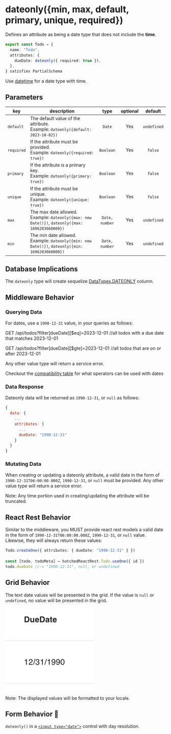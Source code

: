 # dateonly({min, max, default, primary, unique, required})

Defines an attribute as being a date type that does not include the **time**.

```ts
export const Todo = {
  name: "Todo",
  attributes: {
    dueDate: dateonly({ required: true }),
  },
} satisfies PartialSchema
```

Use [datetime](./datetime.md) for a date type with time.

## Parameters

| key        | description                                                                                          |      type      | optional |   default   |
| ---------- | ---------------------------------------------------------------------------------------------------- | :------------: | :------: | :---------: |
| `default`  | The default value of the attribute. <br/> Example: `dateonly({default: 2023-10-02})`                 |     `Date`     |   Yes    | `undefined` |
| `required` | If the attribute must be provided. <br/> Example: `dateonly({required: true})`                       |   `Boolean`    |   Yes    |   `false`   |
| `primary`  | If the attribute is a primary key. <br/> Example: `dateonly({primary: true})`                        |   `Boolean`    |   Yes    |   `false`   |
| `unique`   | If the attribute must be unique. <br/> Example: `dateonly({unique: true})`                           |   `Boolean`    |   Yes    |   `false`   |
| `max`      | The max date allowed. <br/> Example: `dateonly({max: new Date()})`, `dateonly({max: 1696283660000})` | `Date, number` |   Yes    | `undefined` |
| `min`      | The min date allowed. <br/> Example: `dateonly({min: new Date()})`, `dateonly({min: 1696283660000})` | `Date, number` |   Yes    | `undefined` |

## Database Implications

The `dateonly` type will create sequelize [DataTypes.DATEONLY](https://sequelize.org/docs/v6/core-concepts/model-basics/#dates) column.

## Middleware Behavior

### Querying Data

For dates, use a `1990-12-31` value, in your queries as follows:

GET /api/todos?filter[dueDate][$eq]=2023-12-01 //all todos with a due date that matches 2023-12-01

GET /api/todos?filter[dueDate][$gte]=2023-12-01 //all todos that are on or after 2023-12-01

Any other value type will return a service error.

Checkout the [compatibility table](../../filtering-data/README.md#compatibility) for what operators can be used with dates

### Data Response

Dateonly data will be returned as `1990-12-31`, or `null` as follows:

```js
{
  data: {
    ...
    attributes: {
      ...
      dueDate: "1990-12-31"
    }
  }
}
```

### Mutating Data

When creating or updating a dateonly attribute, a valid date in the form of `1990-12-31T06:00:00.000Z`, `1990-12-31`, or `null` must be provided. Any other value type will return a service error.

Note: Any time portion used in creating/updating the attribute will be truncated.

## React Rest Behavior

Similar to the middleware, you MUST provide react rest models a valid date in the form of `1990-12-31T06:00:00.000Z`, `1990-12-31`, or `null` value. Likewise, they will always return these values:

```ts
Todo.createOne({ attributes: { dueDate: "1990-12-31" } })

const [todo, todoMeta] = hatchedReactRest.Todo.useOne({ id })
todo.dueDate //-> "1990-12-31", null, or undefined
```

## Grid Behavior

The text date values will be presented in the grid. If the value is `null` or `undefined`, no value will be presented in the grid.

![Grid Example](../../attachments/dateonly-column.png)

Note: The displayed values will be formatted to your locale.

## Form Behavior 🛑

`dateonly()` in a [`<input type="date">`](https://developer.mozilla.org/en-US/docs/Web/HTML/Element/input/date) control with day resolution.
